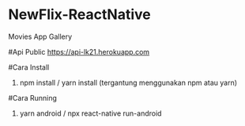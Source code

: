 # NewFlix-ReactNative
Movies App Gallery

#Api Public
https://api-lk21.herokuapp.com

#Cara Install
1. npm install / yarn install (tergantung menggunakan npm atau yarn)

#Cara Running
1. yarn android / npx react-native run-android

